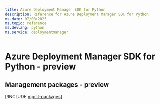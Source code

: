 ```yaml
---
title: Azure Deployment Manager SDK for Python
description: Reference for Azure Deployment Manager SDK for Python
ms.date: 07/08/2025
ms.topic: reference
ms.devlang: python
ms.service: deploymentmanager
---
```

# Azure Deployment Manager SDK for Python - preview

## Management packages - preview
[!INCLUDE [mgmt-packages](deployment-manager-mgmt-index.md)]